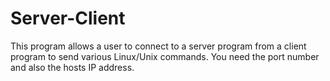 # Server-Client
This program allows a user to connect to a server program from a client program to send various Linux/Unix commands. You need the port number and also the hosts IP address.
